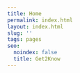 ```yaml
---
title: Home
permalink: index.html
layout: index.html
slug: ''
tags: pages
seo:
  noindex: false
  title: Get2Know
---
```



